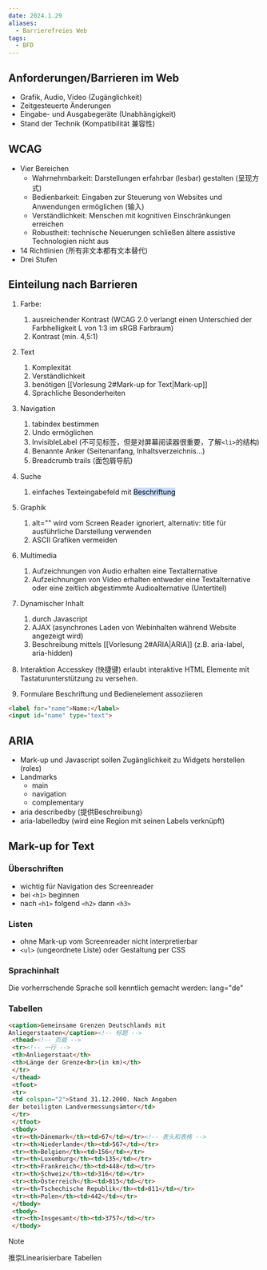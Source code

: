 ```yaml
---
date: 2024.1.29
aliases:
  - Barrierefreies Web
tags:
  - BFD
---
```


## Anforderungen/Barrieren im Web
- Grafik, Audio, Video (Zugänglichkeit)
- Zeitgesteuerte Änderungen
- Eingabe- und Ausgabegeräte (Unabhängigkeit)
- Stand der Technik (Kompatibilität 兼容性)

## WCAG

- Vier Bereichen
	- Wahrnehmbarkeit: Darstellungen erfahrbar (lesbar) gestalten (呈现方式)
	- Bedienbarkeit: Eingaben zur Steuerung von Websites und Anwendungen ermöglichen (输入)
	- Verständlichkeit: Menschen mit kognitiven Einschränkungen erreichen
	- Robustheit: technische Neuerungen schließen ältere assistive Technologien nicht aus
- 14 Richtlinien (所有非文本都有文本替代)
- Drei Stufen

## Einteilung nach Barrieren

1. Farbe: 
	1. ausreichender Kontrast (WCAG 2.0 verlangt einen Unterschied der Farbhelligkeit L von 1:3 im sRGB Farbraum)
	2. Kontrast (min.  4,5:1)
	
2. Text 
	1. Komplexität
	2. Verständlichkeit
	3. benötigen [[Vorlesung 2#Mark-up for Text|Mark-up]]
	4. Sprachliche Besonderheiten
3.  Navigation
	1. tabindex bestimmen
	2. Undo ermöglichen
	3. InvisibleLabel (不可见标签，但是对屏幕阅读器很重要，了解`<li>`的结构)
	4. Benannte Anker (Seitenanfang, Inhaltsverzeichnis...)
	5. Breadcrumb trails (面包屑导航)
4. Suche 
	1. einfaches Texteingabefeld mit <mark style="background: #ADCCFFA6;">Beschriftung</mark>
5. Graphik
	1. alt="" wird vom Screen Reader ignoriert, alternativ: title für ausführliche Darstellung verwenden
	2. ASCII Grafiken vermeiden
	
6. Multimedia
	1. Aufzeichnungen von Audio erhalten eine Textalternative
	2. Aufzeichnungen von Video erhalten entweder eine Textalternative oder eine zeitlich abgestimmte Audioalternative (Untertitel)
7.  Dynamischer Inhalt
	1. durch Javascript
	2. AJAX (asynchrones Laden von Webinhalten während Website angezeigt wird)
	3. Beschreibung mittels [[Vorlesung 2#ARIA|ARIA]] (z.B. aria-label, aria-hidden)
 8. Interaktion
 Accesskey (快捷键) erlaubt interaktive HTML Elemente mit Tastaturunterstützung zu versehen.
 9. Formulare 
 Beschriftung und Bedienelement assoziieren 
 ```HTML
<label for="name">Name:</label>
<input id="name" type="text">
```
 
## ARIA
- Mark-up und Javascript sollen Zugänglichkeit zu Widgets herstellen (roles)
- Landmarks
	- main
	- navigation
	- complementary
- aria describedby (提供Beschreibung)
- aria-labelledby (wird eine Region mit seinen Labels verknüpft)
## Mark-up for Text



### Überschriften
- wichtig für Navigation des Screenreader
- bei `<h1>` beginnen
- nach `<h1>` folgend `<h2>` dann `<h3>`

### Listen
- ohne Mark-up vom Screenreader nicht interpretierbar
- `<ul>` (ungeordnete Liste) oder Gestaltung per CSS


### Sprachinhalt
Die vorherrschende Sprache soll kenntlich gemacht werden: lang="de"

### Tabellen

```HTML
<caption>Gemeinsame Grenzen Deutschlands mit 
Anliegerstaaten</caption><!-- 标题 -->
 <thead><!-- 页眉 -->
 <tr><!-- 一行 -->
 <th>Anliegerstaat</th>
 <th>Länge der Grenze<br>(in km)</th>
 </tr>
 </thead>
 <tfoot>
 <tr>
 <td colspan="2">Stand 31.12.2000. Nach Angaben 
der beteiligten Landvermessungsämter</td>
 </tr>
 </tfoot>
 <tbody>
 <tr><th>Dänemark</th><td>67</td></tr><!-- 表头和表格 -->
 <tr><th>Niederlande</th><td>567</td></tr>
 <tr><th>Belgien</th><td>156</td></tr>
 <tr><th>Luxemburg</th><td>135</td></tr>
 <tr><th>Frankreich</th><td>448</td></tr>
 <tr><th>Schweiz</th><td>316</td></tr>
 <tr><th>Österreich</th><td>815</td></tr>
 <tr><th>Tschechische Republik</th><td>811</td></tr>
 <tr><th>Polen</th><td>442</td></tr>
 </tbody>
 <tbody>
 <tr><th>Insgesamt</th><td>3757</td></tr>
 </tbody>

```


>[!note]
>推崇Linearisierbare Tabellen